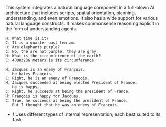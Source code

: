 This system integrates a natural language component in a full-blown AI architecture that includes scripts, spatial orientation, planning, understanding, and even emotions. It also has a wide support for various natural language constructs. It makes commonsense reasoning explicit in the form of understanding agents.

~~~
H: What time is it?
C: It is a quarter past ten am.
H: Are elephants purple?
C: No, the are not purple, they are gray.
H: What is the circumference of the earth?
C: 40003236 meters is its circumference.
~~~

~~~
H: Jacques is an enemy of François.
   He hates François.
C: Right, he is an enemy of François.
H: Jacques succeeded at being elected President of France.
   He is happy.
C: Right, he succeeds at being the president of France.
H: François is happy for Jacques.
C: True, he succeeds at being the president of France.
   But I thought that he was an enemy of François.
~~~

+ ! Uses different types of internal representation; each best suited to its task
 